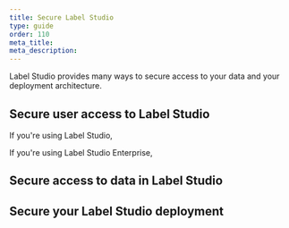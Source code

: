 ```yaml
---
title: Secure Label Studio 
type: guide
order: 110
meta_title: 
meta_description: 
---
```

Label Studio provides many ways to secure access to your data and your deployment architecture. 


## Secure user access to Label Studio

If you're using Label Studio,

If you're using Label Studio Enterprise, 

## Secure access to data in Label Studio

## Secure your Label Studio deployment